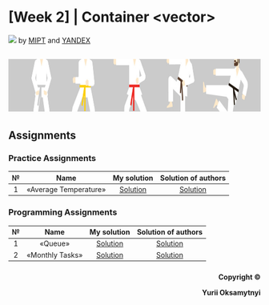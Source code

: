 # [Week 2] | Container &lt;vector&gt;
<img src="https://info.nyif.com/wp-content/uploads/2019/05/coursera_logo.jpg" height="15" /> by [MIPT](https://www.mipt.ru) and [YANDEX](https://www.yandex.ru) 
## <img src="https://github.com/allwak/coursera-modern-cpp-course1-white-belt-byOks/blob/master/Pic/16-Yandex-291-1500_430-1500_430.jpg" height="105" />

## Assignments
### Practice Assignments
№     | Name          | My solution   | Solution of authors
:-----------: | :------------------------------------: | :---------------------------------------------------: | :-----------: 
1 |«Average Temperature» | [Solution](https://github.com/allwak/coursera-modern-cpp-course1-white-belt-byOks/blob/master/Week%20-%202/%5BPart%202%5D%20Container%20vector/Practice%20Assignments/Practice_Programming%20Assignment%20Average%20Temperature.cpp) | [Solution](https://github.com/allwak/coursera-modern-cpp-course1-white-belt-byOks/blob/master/Week%20-%202/%5BPart%202%5D%20Container%20vector/Practice%20Assignments/%5BOff%20Solution%5D%20Practice_Programming%20Assignment%20Average%20Temperature.cpp)


### Programming Assignments
№     | Name          | My solution   | Solution of authors
:-----------: | :------------------------------------: | :---------------------------------------------------: | :-----------: 
1 |«Queue» | [Solution](https://github.com/allwak/coursera-modern-cpp-course1-white-belt-byOks/blob/master/Week%20-%202/%5BPart%202%5D%20Container%20vector/Assignments/Programming%20Assignment%201%20Queue.cpp) | [Solution](https://github.com/allwak/coursera-modern-cpp-course1-white-belt-byOks/blob/master/Week%20-%202/%5BPart%202%5D%20Container%20vector/Assignments/%5BOff%20Solution%5D%20Programming%20Assignment%201%20Queue.cpp)
2 |«Monthly Tasks» | [Solution](https://github.com/allwak/coursera-modern-cpp-course1-white-belt-byOks/blob/master/Week%20-%202/%5BPart%202%5D%20Container%20vector/Assignments/Programming%20Assignment%202%20Monthly%20Tasks.cpp) | [Solution](https://github.com/allwak/coursera-modern-cpp-course1-white-belt-byOks/blob/master/Week%20-%202/%5BPart%202%5D%20Container%20vector/Assignments/%5BOff%20Solution%5D%20Programming%20Assignment%202%20Monthly%20Tasks.cpp)




###
<p align="right"><b>Copyright ©️</b></p>
<p align="right"><b>Yurii Oksamytnyi</b></p>
